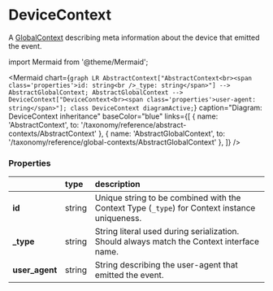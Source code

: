 # DeviceContext

A [GlobalContext](/taxonomy/reference/global-contexts/overview.md) describing meta information about the device that emitted the event.

import Mermaid from '@theme/Mermaid';

<Mermaid chart={`
	graph LR
        AbstractContext["AbstractContext<br><span class='properties'>id: string<br />_type: string</span>"] --> AbstractGlobalContext;
        AbstractGlobalContext --> DeviceContext["DeviceContext<br><span class='properties'>user-agent: string</span>"];
    class DeviceContext diagramActive;
`} 
  caption="Diagram: DeviceContext inheritance" 
  baseColor="blue" 
  links={[
    { name: 'AbstractContext', to: '/taxonomy/reference/abstract-contexts/AbstractContext' },
    { name: 'AbstractGlobalContext', to: '/taxonomy/reference/global-contexts/AbstractGlobalContext' },
  ]}
/>

### Properties
|           | type        | description
| :--       | :--         | :--           
| **id**    | string      | Unique string to be combined with the Context Type (`_type`) for Context instance uniqueness.
| **_type** | string      | String literal used during serialization. Should always match the Context interface name.
| **user_agent**  | string      | String describing the user-agent that emitted the event.

